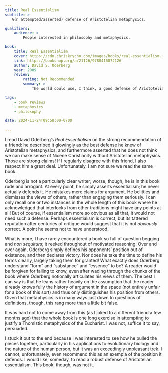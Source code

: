 ```yaml
---
title: Real Essentialism
subtitle: >
   A(n attempted/asserted) defense of Aristotelian metaphysics.

qualifiers:
    audience: >
        People interested in philosophy and metaphysics.

book:
    title: Real Essentialism
    cover: https://cdn.chriskrycho.com/images/books/real-essentialism.jpg
    link: https://bookshop.org/a/21126/9780415872126
    author: David S. Oderberg
    year: 2009
    review:
        rating: Not Recommended
        summary: >
            The world could use, I think, a good defense of Aristotelian essentialism. Unfortunately, <cite>Real Essentialism</cite> is not that defense; it is instead a mix of circular and motivated reasoning and arrogant assertion in place of argument.

tags:
    - book reviews
    - metaphysics
    - philosophy

date: 2024-11-24T09:58:00-0700

---
```


I read David Oderberg’s <cite>Real Essentialism</cite> on the strong recommendation of a friend: he described it glowingly as the best defense he knew of Aristotelian metaphysics, and furthermore asserted that he does not think we can make sense of Nicene Christianity without Aristotelian metaphysics. Those are strong claims! If I regularly disagree with this friend, I also respect him a great deal. Unfortunately, I am not sure we read the same book.

Oderberg is not a particularly clear writer; worse, though, he is in this book rude and arrogant. At every point, he simply asserts essentialism; he never actually defends it. He mistakes mere claims for argument. He belittles and dismisses the views of others, rather than engaging them seriously. I can only recall one or two instances in the whole length of this book where he acknowledged that interlocks from other traditions might have any points at all! But of course, if essentialism more so obvious as all that, it would not need such a defense. Perhaps essentialism is correct, but its tattered reputation after centuries of critique would suggest that it is not *obviously* correct. A point he seems not to have understood.

What is more, I have rarely encountered a book so full of question begging and *non sequiturs*; it reeked throughout of motivated reasoning. Over and over again, Oderberg simply defines his opponents’ position out of existence, and then declares victory. Nor does he take the time to define his terms clearly, largely taking them for granted! What exactly does Oderberg understand “form” and “substance” and “essence” to be? A reader would be forgiven for failing to know, even after wading through the chunks of the book where Oderberg notionally articulates his views of them. The best I can say is that he leans rather heavily on the assumption that the reader already knows fully the history of argument in the space (not entirely unfair for a book of this sort) and thus only distinguishes his position from others. Given that metaphysics is in many ways just down to questions of definitions, though, this rang more than a little bit false.

It was hard not to come away from this (as I joked to a different friend a few months ago) that the whole book is one long exercise in attempting to justify a Thomistic metaphysics of the Eucharist. I was not, suffice it to say, persuaded.

I stuck it out to the end because I was interested to see how he pulled the pieces together, particularly in his applications to evolutionary biology and the nature of the human person, but it was an exceedingly unpleasant trek. I cannot, unfortunately, even recommend this as an exempla of the position it defends. I would like, someday, to read a robust defense of Aristotelian essentialism. This book, though,  was not it.
